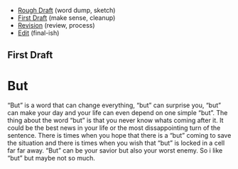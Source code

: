 - [Rough Draft](rough-draft.md) (word dump, sketch)
- [First Draft](first-draft.md) (make sense, cleanup)
- [Revision](revision.md) (review, process)
- [Edit](index.md) (final-ish)

## First Draft

# But

“But” is a word that can change everything, “but” can surprise you, “but” can make your day and your life can even depend on one simple “but”.
The thing about the word “but” is that you never know whats coming after it. It could be the best news in your life or the most dissappointing turn of the sentence. There is times when you hope that there is a “but” coming to save the situation and there is times when you wish that “but” is locked in a cell far far away. “But” can be your savior but also your worst enemy.
So i like “but” but maybe not so much.
